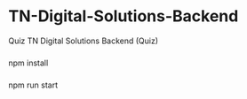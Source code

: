 # TN-Digital-Solutions-Backend
Quiz TN Digital Solutions Backend (Quiz)
###
npm install
###
npm run start
